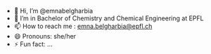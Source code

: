 - 👋 Hi, I’m @emnabelgharbia
- 👀 I’m in Bachelor of Chemistry and Chemical Engineering at EPFL
- 📫 How to reach me : emna.belgharbia@epfl.ch
- 😄 Pronouns: she/her 
- ⚡ Fun fact: ...

<!---
emnabelgharbia/emnabelgharbia is a ✨ special ✨ repository because its `README.md` (this file) appears on your GitHub profile.
You can click the Preview link to take a look at your changes.
--->
